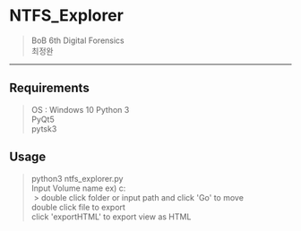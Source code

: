 # NTFS_Explorer

> BoB 6th Digital Forensics
  <br> 최정완
  <hr>
  
  ## Requirements
  > OS : Windows 10 
  > Python 3 <br>
  > PyQt5 <br>
  > pytsk3 <br>
  
  ## Usage
  > python3 ntfs_explorer.py <br>
  > Input Volume name ex) c: <br>
  > double click folder or input path and click 'Go' to move <br>
  > double click file to export <br>
  > click 'exportHTML' to export view as HTML <br>

